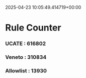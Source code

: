 2025-04-23 10:05:49.414719+00:00
# Rule Counter 
 ### UCATE : 616802

 ### Veneto : 310834

 ### Allowlist : 13930